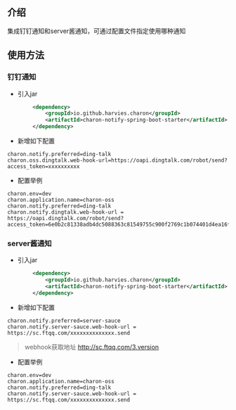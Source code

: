 ## 介绍 

集成钉钉通知和server酱通知，可通过配置文件指定使用哪种通知


## 使用方法

### 钉钉通知

- 引入jar
```xml
        <dependency>
            <groupId>io.github.harvies.charon</groupId>
            <artifactId>charon-notify-spring-boot-starter</artifactId>
        </dependency>
```
- 新增如下配置
```properties
charon.notify.preferred=ding-talk
charon.oss.dingtalk.web-hook-url=https://oapi.dingtalk.com/robot/send?access_token=xxxxxxxxxx
```

- 配置举例
```properties
charon.env=dev
charon.application.name=charon-oss
charon.notify.preferred=ding-talk
charon.notify.dingtalk.web-hook-url = https://oapi.dingtalk.com/robot/send?access_token=6e0b2c81338adb4dc5088363c81549755c900f2769c1b074401d4ea16fdb2f5c

```

### server酱通知

- 引入jar
```xml
        <dependency>
            <groupId>io.github.harvies.charon</groupId>
            <artifactId>charon-notify-spring-boot-starter</artifactId>
        </dependency>
```
- 新增如下配置

```properties
charon.notify.preferred=server-sauce
charon.notify.server-sauce.web-hook-url = https://sc.ftqq.com/xxxxxxxxxxxxxx.send

```
> webhook获取地址 http://sc.ftqq.com/3.version

- 配置举例
```properties
charon.env=dev
charon.application.name=charon-oss
charon.notify.preferred=ding-talk
charon.notify.server-sauce.web-hook-url = https://sc.ftqq.com/xxxxxxxxxxxxxx.send


```